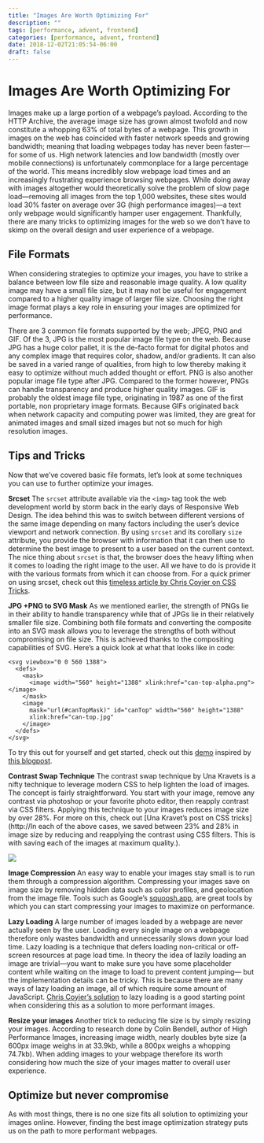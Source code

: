 ```yaml
---
title: "Images Are Worth Optimizing For"
description: ""
tags: [performance, advent, frontend]
categories: [performance, advent, frontend]
date: 2018-12-02T21:05:54-06:00
draft: false
---
```


# Images Are Worth Optimizing For

Images make up a large portion of a webpage’s payload. According to the HTTP Archive, the average image size has grown almost twofold and now constitute a whopping 63% of total bytes of a webpage. This growth in images on the web has coincided with faster network speeds and growing bandwidth; meaning that loading webpages today has never been faster— for some of us. High network latencies and low bandwidth (mostly over mobile connections) is unfortunately commonplace for a large percentage of the world. This means incredibly slow webpage load times and an increasingly frustrating experience browsing webpages. While doing away with images altogether would theoretically solve the problem of slow page load—removing all images from the top 1,000 websites, these sites would load 30% faster on average over 3G (high performance images)—a text only webpage would significantly hamper user engagement. Thankfully, there are many tricks to optimizing images for the web so we don’t have to skimp on the overall design and user experience of a webpage.

## File Formats

When considering strategies to optimize your images, you have to strike a balance between low file size and reasonable image quality. A low quality image may have a small file size, but it may not be useful for engagement compared to a higher quality image of larger file size. Choosing the right image format plays a key role in ensuring your images are optimized for performance.

There are 3 common file formats supported by the web; JPEG, PNG and GIF. Of the 3, JPG is the most popular image file type on the web. Because JPG has a huge color pallet, it is the de-facto format for digital photos and any complex image that requires color, shadow, and/or gradients. It can also be saved in a varied range of qualities, from high to low thereby making it easy to optimize without much added thought or effort. PNG is also another popular image file type after JPG. Compared to the former however, PNGs can handle transparency and produce higher quality images. GIF is probably the oldest image file type, originating in 1987 as one of the first portable, non proprietary image formats. Because GIFs originated back when network capacity and computing power was limited, they are great for animated images and small sized images but not so much for high resolution images.

## Tips and Tricks

Now that we’ve covered basic file formats, let’s look at some techniques you can use to further optimize your images.

**Srcset**
The `srcset` attribute available via the `<img>` tag took the web development world by storm back in the early days of Responsive Web Design. The idea behind this was to switch between different versions of the same image depending on many factors including the user’s device viewport and network connection. By using `srcset` and its corollary `size` attribute, you provide the browser with information that it can then use to determine the best image to present to a user based on the current context. The nice thing about `srcset` is that, the browser does the heavy lifting when it comes to loading the right image to the user. All we have to do is provide it with the various formats from which it can choose from. For a quick primer on using srcset, check out this [timeless article by Chris Coyier on CSS Tricks](https://css-tricks.com/responsive-images-youre-just-changing-resolutions-use-srcset/).

**JPG +PNG to SVG Mask**
As we mentioned earlier, the strength of PNGs lie in their ability to handle transparency while that of JPGs lie in their relatively smaller file size. Combining both file formats and converting the composite into an SVG mask allows you to leverage the strengths of both without compromising on file size. This is achieved thanks to the compositing capabilities of SVG. Here’s a quick look at what that looks like in code:

    <svg viewbox="0 0 560 1388">
      <defs>
        <mask>
          <image width="560" height="1388" xlink:href="can-top-alpha.png"></image>
        </mask>
        <image
          mask="url(#canTopMask)" id="canTop" width="560" height="1388"
          xlink:href="can-top.jpg"
        </image>
      </defs>
    </svg>

To try this out for yourself and get started, check out this [demo](https://codepen.io/shshaw/pen/tKpdl) inspired by [this blogpost](http://peterhrynkow.com/how-to-compress-a-png-like-a-jpeg/).

**Contrast Swap Technique**
The contrast swap technique by Una Kravets is a nifty technique to leverage modern CSS to help lighten the load of images. The concept is fairly straightforward. You start with your image, remove any contrast via photoshop or your favorite photo editor, then reapply contrast via CSS filters. Applying this technique to your images reduces image size by over 28%. For more on this, check out [Una Kravet’s post on CSS tricks](http://In each of the above cases, we saved between 23% and 28% in image size by reducing and reapplying the contrast using CSS filters. This is with saving each of the images at maximum quality.).

![](https://css-tricks.com/wp-content/uploads/2017/11/overviewimg.jpg)

**Image Compression**
An easy way to enable your images stay small is to run them through a compression algorithm. Compressing your images save on image size by removing hidden data such as color profiles, and geolocation from the image file. Tools such as Google’s [squoosh.app](http://squoosh.app), are great tools by which you can start compressing your images to maximize on performance.

**Lazy Loading**
A large number of images loaded by a webpage are never actually seen by the user. Loading every single image on a webpage therefore only wastes bandwidth and unnecessarily slows down your load time. Lazy loading is a technique that defers loading non-critical or off-screen resources at page load time. In theory the idea of lazily loading an image are trivial—you want to make sure you have some placeholder content while waiting on the image to load to prevent content jumping— but the implementation details can be tricky. This is because there are many ways of lazy loading an image, all of which require some amount of JavaScript. [Chris Coyier’s solution](https://css-tricks.com/snippets/javascript/lazy-loading-images/) to lazy loading is a good starting point when considering this as a solution to more performant images.

**Resize your images**
Another trick to reducing file size is by simply resizing your images. According to research done by Colin Bendell, author of High Performance Images, increasing image width, nearly doubles byte size (a 600px image weighs in at 33.9kb, while a 800px weighs a whopping 74.7kb). When adding images to your webpage therefore its worth considering how much the size of your images matter to overall user experience.

## Optimize but never compromise

As with most things, there is no one size fits all solution to optimizing your images online. However, finding the best image optimization strategy puts us on the path to more performant webpages.
